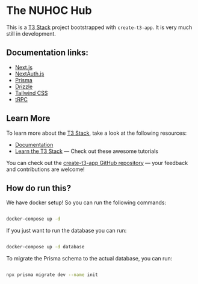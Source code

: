 # The NUHOC Hub

This is a [T3 Stack](https://create.t3.gg/) project bootstrapped with `create-t3-app`. It is very much still in development.

## Documentation links:

- [Next.js](https://nextjs.org)
- [NextAuth.js](https://next-auth.js.org)
- [Prisma](https://prisma.io)
- [Drizzle](https://orm.drizzle.team)
- [Tailwind CSS](https://tailwindcss.com)
- [tRPC](https://trpc.io)

## Learn More

To learn more about the [T3 Stack](https://create.t3.gg/), take a look at the following resources:

- [Documentation](https://create.t3.gg/)
- [Learn the T3 Stack](https://create.t3.gg/en/faq#what-learning-resources-are-currently-available) — Check out these awesome tutorials

You can check out the [create-t3-app GitHub repository](https://github.com/t3-oss/create-t3-app) — your feedback and contributions are welcome!

## How do run this?

We have docker setup! So you can run the following commands:

```bash

docker-compose up -d

```

If you just want to run the database you can run:

```bash

docker-compose up -d database

```

To migrate the Prisma schema to the actual database, you can run:

```bash

npx prisma migrate dev --name init

```

